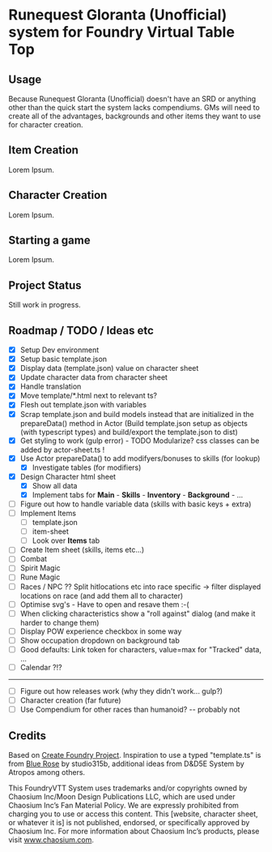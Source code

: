 # Runequest Gloranta (Unofficial) system for Foundry Virtual Table Top

## Usage

Because Runequest Gloranta (Unofficial) doesn't have an SRD or anything other than the quick start the system lacks compendiums. GMs will need to create all of the advantages, backgrounds and other items they want to use for character creation.

## Item Creation

Lorem Ipsum.

## Character Creation

Lorem Ipsum.

## Starting a game

Lorem Ipsum.

## Project Status
Still work in progress.

## Roadmap / TODO / Ideas etc
* [x] Setup Dev environment
* [x] Setup basic template.json
* [x] Display data (template.json) value on character sheet
* [x] Update character data from character sheet
* [x] Handle translation
* [x] Move template/*.html next to relevant ts?
* [x] Flesh out template.json with variables
* [x] Scrap template.json and build models instead that are initialized in the prepareData() method in Actor
      (Build template.json setup as objects (with typescript types) and build/export the template.json to dist)
* [x] Get styling to work (gulp error) - TODO Modularize? css classes can be added by actor-sheet.ts !
* [x] Use Actor prepareData() to add modifyers/bonuses to skills (for lookup)
    * [x] Investigate tables (for modifiers)
* [x] Design Character html sheet
    * [x] Show all data
    * [x] Implement tabs for **Main** - **Skills** - **Inventory** - **Background** - ...
* [ ] Figure out how to handle variable data (skills with basic keys + extra)
* [ ] Implement Items
    * [ ] template.json
    * [ ] item-sheet
    * [ ] Look over **Items** tab
* [ ] Create Item sheet (skills, items etc...)
* [ ] Combat
* [ ] Spirit Magic
* [ ] Rune Magic
* [ ] Races / NPC ?? Split hitlocations etc into race specific -> filter displayed locations on race (and add them all to character)
* [ ] Optimise svg's - Have to open and resave them :-(
* [ ] When clicking characteristics show a "roll against" dialog (and make it harder to change them)
* [ ] Display POW experience checkbox in some way
* [ ] Show occupation dropdown on background tab
* [ ] Good defaults: Link token for characters, value=max for "Tracked" data, ...
* [ ] Calendar ?!?
---
* [ ] Figure out how releases work (why they didn't work... gulp?)
* [ ] Character creation (far future)
* [ ] Use Compendium for other races than humanoid? -- probably not

## Credits
Based on [Create Foundry Project](https://www.npmjs.com/package/create-foundry-project). Inspiration to use a typed "template.ts" is from [Blue Rose](https://gitlab.com/studio315b/blue-rose) by studio315b, additional ideas from D&D5E System by Atropos among others.	

This FoundryVTT System uses trademarks and/or copyrights owned by Chaosium Inc/Moon Design Publications LLC, which are used under Chaosium Inc’s Fan Material Policy. We are expressly prohibited from charging you to use or access this content. This [website, character sheet, or whatever it is] is not published, endorsed, or specifically approved by Chaosium Inc. For more information about Chaosium Inc’s products, please visit www.chaosium.com.	
